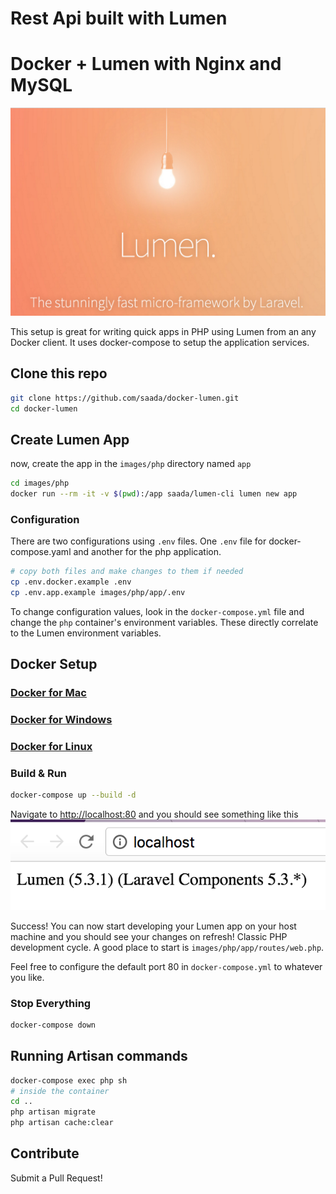 # Rest Api built with Lumen

# Docker + Lumen with Nginx and MySQL

![image](Lumen_splash.png)

This setup is great for writing quick apps in PHP using Lumen from an any Docker client. It uses docker-compose to setup the application services.

## Clone this repo

```bash
git clone https://github.com/saada/docker-lumen.git
cd docker-lumen
```

## Create Lumen App

now, create the app in the `images/php` directory named `app`

```bash
cd images/php
docker run --rm -it -v $(pwd):/app saada/lumen-cli lumen new app
```

### Configuration

There are two configurations using `.env` files. One `.env` file for docker-compose.yaml and another for the php application.

```sh
# copy both files and make changes to them if needed
cp .env.docker.example .env
cp .env.app.example images/php/app/.env
```

To change configuration values, look in the `docker-compose.yml` file and change the `php` container's environment variables. These directly correlate to the Lumen environment variables.

## Docker Setup

### [Docker for Mac](https://docs.docker.com/docker-for-mac/)

### [Docker for Windows](https://docs.docker.com/docker-for-windows/)

### [Docker for Linux](https://docs.docker.com/engine/installation/linux/)

### Build & Run

```bash
docker-compose up --build -d
```

Navigate to [http://localhost:80](http://localhost:80) and you should see something like this
![image](Lumen_browser.png)

Success! You can now start developing your Lumen app on your host machine and you should see your changes on refresh! Classic PHP development cycle. A good place to start is `images/php/app/routes/web.php`.

Feel free to configure the default port 80 in `docker-compose.yml` to whatever you like.

### Stop Everything

```bash
docker-compose down
```

## Running Artisan commands

```sh
docker-compose exec php sh
# inside the container
cd ..
php artisan migrate
php artisan cache:clear
```

## Contribute

Submit a Pull Request!
